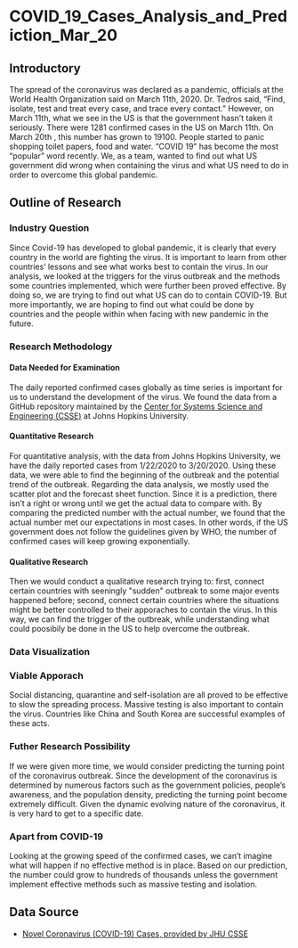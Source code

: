 # COVID_19_Cases_Analysis_and_Prediction_Mar_20
## Introductory
The spread of the coronavirus was declared as a pandemic, officials at the World Health Organization said on March 11th, 2020. Dr. Tedros said, “Find, isolate, test and treat every case, and trace every contact.” However, on March 11th, what we see in the US is that the government hasn’t taken it seriously. There were 1281 confirmed cases in the US on March 11th. On March 20th , this number has grown to 19100. People started to panic shopping toilet papers, food and water. “COVID 19” has become the most “popular” word recently. We, as a team, wanted to find out what US government did wrong when containing the virus and what US need to do in order to overcome this global pandemic.
## Outline of Research
### Industry Question
Since Covid-19 has developed to global pandemic, it is clearly that every country in the world are fighting the virus. It is important to learn from other countries’ lessons and see what works best to contain the virus. In our analysis, we looked at the triggers for the virus outbreak and the methods some countries implemented, which were further been proved effective. By doing so, we are trying to find out what US can do to contain COVID-19. But more importantly, we are hoping to find out what could be done by countries and the people within when facing with new pandemic in the future.
### Research Methodology
#### Data Needed for Examination
The daily reported confirmed cases globally as time series is important for us to understand the development of the virus. We found the data from a GitHub repository maintained by the [Center for Systems Science and Engineering (CSSE)](https://github.com/CSSEGISandData/COVID-19) at Johns Hopkins University. 
#### Quantitative Research
For quantitative analysis, with the data from Johns Hopkins University, we have the daily reported cases from 1/22/2020 to 3/20/2020. Using these data, we were able to find the beginning of the outbreak and the potential trend of the outbreak. Regarding the data analysis, we mostly used the scatter plot and the forecast sheet function. Since it is a prediction, there isn’t a right or wrong until we get the actual data to compare with. By comparing the predicted number with the actual number, we found that the actual number met our expectations in most cases. In other words, if the US government does not follow the guidelines given by WHO, the number of confirmed cases will keep growing exponentially.
#### Qualitative Research
Then we would conduct a qualitative research trying to: first, connect certain countries with seeningly "sudden" outbreak to some major events happened before; second, connect certain countries where the situations might be better controlled to their apporaches to contain the virus. In this way, we can find the trigger of the outbreak, while understanding what could poosibily be done in the US to help overcome the outbreak.
### Data Visualization

### Viable Apporach
Social distancing, quarantine and self-isolation are all proved to be effective to slow the spreading process. Massive testing is also important to contain the virus. Countries like China and South Korea are successful examples of these acts. 
### Futher Research Possibility
If we were given more time, we would consider predicting the turning point of the coronavirus outbreak. Since the development of the coronavirus is determined by numerous factors such as the government policies, people’s awareness, and the population density, predicting the turning point become extremely difficult. Given the dynamic evolving nature of the coronavirus, it is very hard to get to a specific date. 
### Apart from COVID-19
Looking at the growing speed of the confirmed cases, we can’t imagine what will happen if no effective method is in place. Based on our prediction, the number could grow to hundreds of thousands unless the government implement effective methods such as massive testing and isolation. 
## Data Source
* [Novel Coronavirus (COVID-19) Cases, provided by JHU CSSE](https://github.com/CSSEGISandData/COVID-19)
